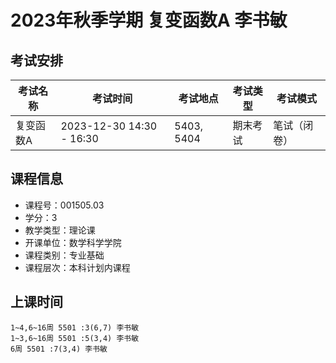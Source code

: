# 2023年秋季学期 复变函数A 李书敏




## 考试安排

| 考试名称 | 考试时间 | 考试地点 | 考试类型 | 考试模式 |
| -------- | -------- | -------- | -------- | -------- |
| 复变函数A | 2023-12-30 14:30 - 16:30 | 5403, 5404 | 期末考试 | 笔试（闭卷） |





## 课程信息

- 课程号：001505.03
- 学分：3
- 教学类型：理论课
- 开课单位：数学科学学院
- 课程类别：专业基础
- 课程层次：本科计划内课程

## 上课时间

```
1~4,6~16周 5501 :3(6,7) 李书敏
1~3,6~16周 5501 :5(3,4) 李书敏
6周 5501 :7(3,4) 李书敏
```

